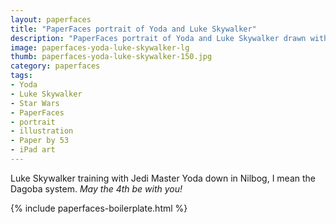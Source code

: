 ```yaml
---
layout: paperfaces
title: "PaperFaces portrait of Yoda and Luke Skywalker"
description: "PaperFaces portrait of Yoda and Luke Skywalker drawn with Paper by 53 on an iPad."
image: paperfaces-yoda-luke-skywalker-lg
thumb: paperfaces-yoda-luke-skywalker-150.jpg
category: paperfaces
tags: 
- Yoda
- Luke Skywalker
- Star Wars
- PaperFaces
- portrait
- illustration
- Paper by 53
- iPad art
---
```


Luke Skywalker training with Jedi Master Yoda down in Nilbog, I mean the Dagoba system. *May the 4th be with you!*

{% include paperfaces-boilerplate.html %}
